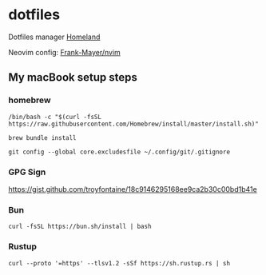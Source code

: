 # dotfiles

Dotfiles manager [Homeland](https://github.com/Frank-Mayer/homeland)

Neovim config: [Frank-Mayer/nvim](https://github.com/Frank-Mayer/nvim)

## My macBook setup steps

### homebrew

```
/bin/bash -c "$(curl -fsSL https://raw.githubusercontent.com/Homebrew/install/master/install.sh)"
```

```
brew bundle install
```

```
git config --global core.excludesfile ~/.config/git/.gitignore
```

### GPG Sign

https://gist.github.com/troyfontaine/18c9146295168ee9ca2b30c00bd1b41e

### Bun

```
curl -fsSL https://bun.sh/install | bash
```

### Rustup

```
curl --proto '=https' --tlsv1.2 -sSf https://sh.rustup.rs | sh
```
